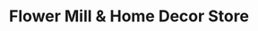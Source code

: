---
title: "Flower Mill & Home Decor Store"
url: /kamsack/flower-mill-und-home-decor-store/
shop: Blumen
---
